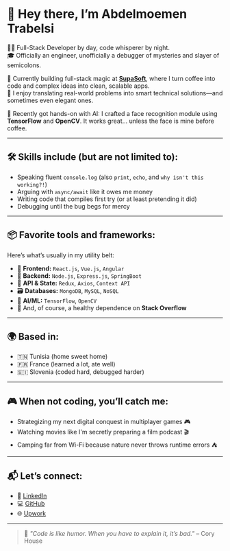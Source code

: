 # 👋 Hey there, I’m Abdelmoemen Trabelsi

🧑‍💻 Full-Stack Developer by day, code whisperer by night.  
🎓 Officially an engineer, unofficially a debugger of mysteries and slayer of semicolons.

🚀 Currently building full-stack magic at [**SupaSoft**](https://supasoft.com.tn/), where I turn coffee into code and complex ideas into clean, scalable apps.  
🧠 I enjoy translating real-world problems into smart technical solutions—and sometimes even elegant ones.

🤖 Recently got hands-on with AI: I crafted a face recognition module using **TensorFlow** and **OpenCV**. It works great... unless the face is mine before coffee.

---

## 🛠️ Skills include (but are not limited to):

- Speaking fluent `console.log` (also `print`, `echo`, and `why isn't this working?!`)
- Arguing with `async/await` like it owes me money
- Writing code that compiles first try (or at least pretending it did)
- Debugging until the bug begs for mercy

---

## 📦 Favorite tools and frameworks:

Here’s what’s usually in my utility belt:

- 🎨 **Frontend:** `React.js`, `Vue.js`, `Angular`  
- 🔧 **Backend:** `Node.js`, `Express.js`, `SpringBoot`  
- 📡 **API & State:** `Redux`, `Axios`, `Context API`  
- 🗃️ **Databases:** `MongoDB`, `MySQL`, `NoSQL`  
- 🧠 **AI/ML:** `TensorFlow`, `OpenCV`  
- 🧰 And, of course, a healthy dependence on **Stack Overflow**

---

## 🌍 Based in:
- 🇹🇳 Tunisia (home sweet home)  
- 🇫🇷 France (learned a lot, ate well)  
- 🇸🇮 Slovenia (coded hard, debugged harder)

---

## 🎮 When not coding, you’ll catch me:

- Strategizing my next digital conquest in multiplayer games 🎮  
- Watching movies like I'm secretly preparing a film podcast 🎬  
- Camping far from Wi-Fi because nature never throws runtime errors ⛺  

---

## 📬 Let’s connect:
- 💼 [LinkedIn](https://linkedin.com/in/abdelmoementrabelsi-developpeur-web)  
- 💻 [GitHub](https://github.com/moementrabelsi)  
- 🌐 [Upwork](https://www.upwork.com/freelancers/~019132d3f12f0e7de4?mp_source=share)

---

> 💬 *"Code is like humor. When you have to explain it, it’s bad."* – Cory House
